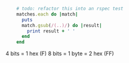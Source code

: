 ```ruby
    # todo: refactor this into an rspec test
    matches.each do |match|
      puts
      match.gsub(/(..)/) do |result|
        print result + ' '
      end
    end
```

4 bits = 1 hex (F)
8 bits = 1 byte = 2 hex (FF)
